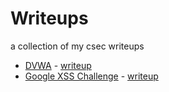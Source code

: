 # Writeups

<!-- TODO: gh pages, cool jekyll theme -->

a collection of my csec writeups

* [DVWA](https://dvwa.co.uk/) - [writeup](dvwa.md)
* [Google XSS Challenge](https://xss-game.appspot.com/) - [writeup](google-xss.md)
